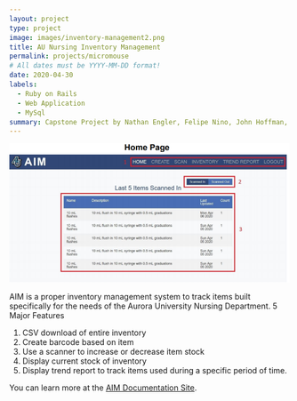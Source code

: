 ```yaml
---
layout: project
type: project
image: images/inventory-management2.png
title: AU Nursing Inventory Management
permalink: projects/micromouse
# All dates must be YYYY-MM-DD format!
date: 2020-04-30
labels:
  - Ruby on Rails
  - Web Application
  - MySql
summary: Capstone Project by Nathan Engler, Felipe Nino, John Hoffman, Ben Saberon
---
```


<div class="ui small rounded images">
  <img class="ui image" src="../images/aim.PNG">
</div>

AIM is a proper inventory management system to track items built specifically for the needs of the Aurora University Nursing Department. 
5 Major Features
<ol>
  <li>
CSV download of entire inventory
  </li><li>
Create barcode based on item
  </li><li>
Use a scanner to increase or decrease item stock
   </li><li>
Display current stock of inventory
   </li><li>
Display trend report to track items used during a specific period of time.
  </li> </ol>


You can learn more at the [AIM Documentation Site](http://45.55.136.114/~nengler01/NursingScriptFolder/AIM_Documentation.pdf).



